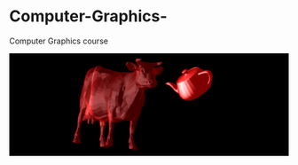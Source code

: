 # Computer-Graphics-
Computer Graphics course

![cow](https://github.com/KatyNTsachi/Computer-Graphics-/blob/hw4/1.png)




